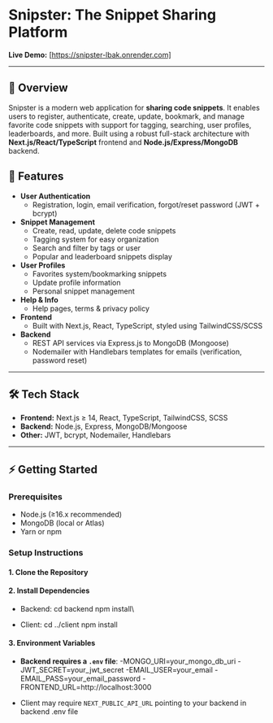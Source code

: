 # Snipster: The Snippet Sharing Platform

**Live Demo:** [https://snipster-lbak.onrender.com]

---

## 📝 Overview

Snipster is a modern web application for **sharing code snippets**. It enables users to register, authenticate, create, update, bookmark, and manage favorite code snippets with support for tagging, searching, user profiles, leaderboards, and more. Built using a robust full-stack architecture with **Next.js/React/TypeScript** frontend and **Node.js/Express/MongoDB** backend.


## 🚀 Features

- **User Authentication**
  - Registration, login, email verification, forgot/reset password (JWT + bcrypt)
- **Snippet Management**
  - Create, read, update, delete code snippets
  - Tagging system for easy organization
  - Search and filter by tags or user
  - Popular and leaderboard snippets display
- **User Profiles**
  - Favorites system/bookmarking snippets
  - Update profile information
  - Personal snippet management
- **Help & Info**
  - Help pages, terms & privacy policy
- **Frontend**
  - Built with Next.js, React, TypeScript, styled using TailwindCSS/SCSS
- **Backend**
  - REST API services via Express.js to MongoDB (Mongoose)
  - Nodemailer with Handlebars templates for emails (verification, password reset)

---

## 🛠️ Tech Stack

- **Frontend:** Next.js ≥ 14, React, TypeScript, TailwindCSS, SCSS
- **Backend:** Node.js, Express, MongoDB/Mongoose
- **Other:** JWT, bcrypt, Nodemailer, Handlebars

---

## ⚡ Getting Started

### Prerequisites

- Node.js (≥16.x recommended)
- MongoDB (local or Atlas)
- Yarn or npm

### Setup Instructions

#### 1. Clone the Repository

#### 2. Install Dependencies

- Backend:
cd backend
npm install\

- Client:
cd ../client
npm install

#### 3. Environment Variables

- **Backend requires a `.env` file**:
  -MONGO_URI=your_mongo_db_uri
  -JWT_SECRET=your_jwt_secret
  -EMAIL_USER=your_email
  -EMAIL_PASS=your_email_password
  -FRONTEND_URL=http://localhost:3000

- Client may require `NEXT_PUBLIC_API_URL` pointing to your backend in backend .env file


